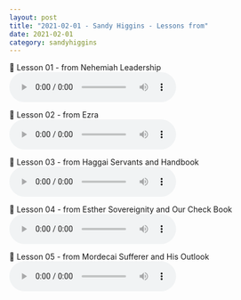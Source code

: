 ```yaml
---
layout: post
title: "2021-02-01 - Sandy Higgins - Lessons from"
date: 2021-02-01
category: sandyhiggins
---
```


<p>
🎵 Lesson 01 - from Nehemiah Leadership <br>
<audio controls>
  <source src="https://archive.org/download/sandy-higgins-ministry-messages/2021-02-01%20-%20Sandy%20Higgins%20-%20Lessons%20from%E2%80%A6/Lessons01-from-Nehemiah-Leadership-Sandy-H.mp3" type="audio/mpeg">
  Your browser does not support the audio element.
</audio>
</p>
<p>
🎵 Lesson 02 - from Ezra <br>
<audio controls>
  <source src="https://archive.org/download/sandy-higgins-ministry-messages/2021-02-01%20-%20Sandy%20Higgins%20-%20Lessons%20from%E2%80%A6/Lessons02-from-Ezra-Sandy-H.mp3" type="audio/mpeg">
  Your browser does not support the audio element.
</audio>
</p>
<p>
🎵 Lesson 03 - from Haggai Servants and Handbook <br>
<audio controls>
  <source src="https://archive.org/download/sandy-higgins-ministry-messages/2021-02-01%20-%20Sandy%20Higgins%20-%20Lessons%20from%E2%80%A6/Lessons03-from-Haggai-Servants-and-Handbook-Sandy-H.mp3" type="audio/mpeg">
  Your browser does not support the audio element.
</audio>
</p>
<p>
🎵 Lesson 04 - from Esther Sovereignity and Our Check Book <br>
<audio controls>
  <source src="https://archive.org/download/sandy-higgins-ministry-messages/2021-02-01%20-%20Sandy%20Higgins%20-%20Lessons%20from%E2%80%A6/Lessons04-from-Esther-Sovereignity-and-Our-Check-Book-Sandy-H.mp3" type="audio/mpeg">
  Your browser does not support the audio element.
</audio>
</p>
<p>
🎵 Lesson 05 - from Mordecai Sufferer and His Outlook <br>
<audio controls>
  <source src="https://archive.org/download/sandy-higgins-ministry-messages/2021-02-01%20-%20Sandy%20Higgins%20-%20Lessons%20from%E2%80%A6/Lessons05-from-Mordecai-Sufferer-and-His-Outlook.mp3" type="audio/mpeg">
  Your browser does not support the audio element.
</audio>
</p>
